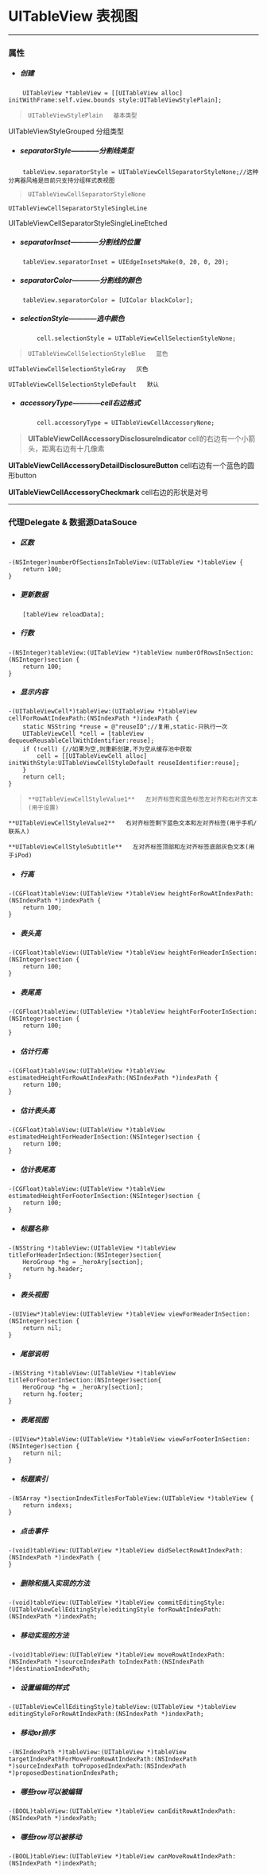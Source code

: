 # UITableView 表视图
***
### 属性
- ##### 创建
```
    UITableView *tableView = [[UITableView alloc] initWithFrame:self.view.bounds style:UITableViewStylePlain];
```
>     UITableViewStylePlain   基本类型
> 
 UITableViewStyleGrouped   分组类型

- ##### separatorStyle————分割线类型
```
    tableView.separatorStyle = UITableViewCellSeparatorStyleNone;//这种分离器风格是目前只支持分组样式表视图
```
>     UITableViewCellSeparatorStyleNone
> 
    UITableViewCellSeparatorStyleSingleLine
 > 
   UITableViewCellSeparatorStyleSingleLineEtched

- ##### separatorInset————分割线的位置
```
    tableView.separatorInset = UIEdgeInsetsMake(0, 20, 0, 20);
```
- ##### separatorColor————分割线的颜色
```
    tableView.separatorColor = [UIColor blackColor];
```

- ##### selectionStyle————选中颜色
```
        cell.selectionStyle = UITableViewCellSelectionStyleNone;
```
>     UITableViewCellSelectionStyleBlue   蓝色
> 
    UITableViewCellSelectionStyleGray   灰色
>
    UITableViewCellSelectionStyleDefault   默认

- ##### accessoryType————cell右边格式
```
        cell.accessoryType = UITableViewCellAccessoryNone;
```
> **UITableViewCellAccessoryDisclosureIndicator**   cell的右边有一个小箭头，距离右边有十几像素
> 
**UITableViewCellAccessoryDetailDisclosureButton**   cell右边有一个蓝色的圆形button
> 
**UITableViewCellAccessoryCheckmark**   cell右边的形状是对号

***
### 代理Delegate & 数据源DataSouce
- ##### 区数
```
-(NSInteger)numberOfSectionsInTableView:(UITableView *)tableView {
    return 100;
}
```

- ##### 更新数据
```
    [tableView reloadData];
```

- ##### 行数
```
-(NSInteger)tableView:(UITableView *)tableView numberOfRowsInSection:(NSInteger)section {
    return 100;
}
```

- ##### 显示内容
```
-(UITableViewCell*)tableView:(UITableView *)tableView cellForRowAtIndexPath:(NSIndexPath *)indexPath {
    static NSString *reuse = @"reuseID";//复用,static-只执行一次
    UITableViewCell *cell = [tableView dequeueReusableCellWithIdentifier:reuse];
    if (!cell) {//如果为空,则重新创建,不为空从缓存池中获取
        cell = [[UITableViewCell alloc] initWithStyle:UITableViewCellStyleDefault reuseIdentifier:reuse];
    }
    return cell;
}
```
>     **UITableViewCellStyleValue1**   左对齐标签和蓝色标签左对齐和右对齐文本(用于设置)
> 
    **UITableViewCellStyleValue2**   右对齐标签剩下蓝色文本和左对齐标签(用于手机/联系人)
> 
    **UITableViewCellStyleSubtitle**   左对齐标签顶部和左对齐标签底部灰色文本(用于iPod)

- ##### 行高
```
-(CGFloat)tableView:(UITableView *)tableView heightForRowAtIndexPath:(NSIndexPath *)indexPath {
    return 100;
}
```

- ##### 表头高
```
-(CGFloat)tableView:(UITableView *)tableView heightForHeaderInSection:(NSInteger)section {
    return 100;
}
```

- ##### 表尾高
```
-(CGFloat)tableView:(UITableView *)tableView heightForFooterInSection:(NSInteger)section {
    return 100;
}
```

- ##### 估计行高
```
-(CGFloat)tableView:(UITableView *)tableView estimatedHeightForRowAtIndexPath:(NSIndexPath *)indexPath {
    return 100;
}
```

- ##### 估计表头高
```
-(CGFloat)tableView:(UITableView *)tableView estimatedHeightForHeaderInSection:(NSInteger)section {
    return 100;
}
```

- ##### 估计表尾高
```
-(CGFloat)tableView:(UITableView *)tableView estimatedHeightForFooterInSection:(NSInteger)section {
    return 100;
}
```

- ##### 标题名称
```
-(NSString *)tableView:(UITableView *)tableView titleForHeaderInSection:(NSInteger)section{  
    HeroGroup *hg = _heroAry[section];  
    return hg.header;  
}  
```

- ##### 表头视图
```
-(UIView*)tableView:(UITableView *)tableView viewForHeaderInSection:(NSInteger)section {
    return nil;
}
```

- ##### 尾部说明
```
-(NSString *)tableView:(UITableView *)tableView titleForFooterInSection:(NSInteger)section{  
    HeroGroup *hg = _heroAry[section];  
    return hg.footer;  
}
```

- ##### 表尾视图
```
-(UIView*)tableView:(UITableView *)tableView viewForFooterInSection:(NSInteger)section {
    return nil;
}
```

- ##### 标题索引
```
-(NSArray *)sectionIndexTitlesForTableView:(UITableView *)tableView {
    return indexs;  
}  
```

- ##### 点击事件
```
-(void)tableView:(UITableView *)tableView didSelectRowAtIndexPath:(NSIndexPath *)indexPath {
}
```

- ##### 删除和插入实现的方法  
```
-(void)tableView:(UITableView *)tableView commitEditingStyle:(UITableViewCellEditingStyle)editingStyle forRowAtIndexPath:(NSIndexPath *)indexPath;  
```

- ##### 移动实现的方法  
```
-(void)tableView:(UITableView *)tableView moveRowAtIndexPath:(NSIndexPath *)sourceIndexPath toIndexPath:(NSIndexPath *)destinationIndexPath; 
```

- ##### 设置编辑的样式  
```
-(UITableViewCellEditingStyle)tableView:(UITableView *)tableView editingStyleForRowAtIndexPath:(NSIndexPath *)indexPath;
```
  
- ##### 移动or排序  
```
-(NSIndexPath *)tableView:(UITableView *)tableView targetIndexPathForMoveFromRowAtIndexPath:(NSIndexPath *)sourceIndexPath toProposedIndexPath:(NSIndexPath *)proposedDestinationIndexPath;
```

- ##### 哪些row可以被编辑  
```
-(BOOL)tableView:(UITableView *)tableView canEditRowAtIndexPath:(NSIndexPath *)indexPath;  
 ``` 

- ##### 哪些row可以被移动  
```
-(BOOL)tableView:(UITableView *)tableView canMoveRowAtIndexPath:(NSIndexPath *)indexPath; 
``` 
